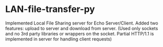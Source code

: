 # LAN-file-transfer-py
Implemented Local File Sharing server for Echo Server/Client. Added two
features: upload to server and download from server. (Used only sockets
and no 3rd party libraries or wrappers on the socket. Partial HTTP/1.1 is
implemented in server for handling client requests)
